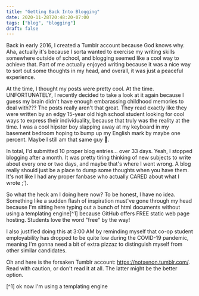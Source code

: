 ```yaml
---
title: "Getting Back Into Blogging"
date: 2020-11-28T20:48:20-07:00
tags: ["blog", "blogging"]
draft: false
---
```


Back in early 2016, I created a Tumblr account because God knows why. Aha, actually it's because I sorta wanted to exercise my writing skills somewhere outside of school, and blogging seemed like a cool way to achieve that. Part of me actually enjoyed writing because it was a nice way to sort out some thoughts in my head, and overall, it was just a peaceful experience.

At the time, I thought my posts were pretty cool. At the time. UNFORTUNATELY, I recently decided to take a look at it again because I guess my brain didn't have enough embarassing childhood memories to deal with??? The posts really aren't that great. They read exactly like they were written by an edgy 15-year old high school student looking for cool ways to express their individuality, because that truly was the reality at the time. I was a cool hipster boy slapping away at my keyboard in my basement bedroom hoping to bump up my English mark by maybe one percent. Maybe I still am that same guy 🤔.

In total, I'd submitted 10 proper blog entries... over 33 days. Yeah, I stopped blogging after a month. It was pretty tiring thinking of new subjects to write about every one or two days, and maybe that's where I went wrong. A blog really should just be a place to dump some thoughts when you have them. It's not like I had any proper fanbase who actually CARED about what I wrote ;').

So what the heck am I doing here now? To be honest, I have no idea. Something like a sudden flash of inspiration must've gone through my head because I'm sitting here typing out a bunch of html documents without using a templating engine[^1] because GitHub offers FREE static web page hosting. Students love the word "free" by the way!

I also justified doing this at 3:00 AM by reminding myself that co-op student employability has dropped to be quite low during the COVID-19 pandemic, meaning I'm gonna need a bit of extra pizzaz to distinguish myself from other similar candidates.

Oh and here is the forsaken Tumblr account: https://notxenon.tumblr.com/. Read with caution, or don't read it at all. The latter might be the better option.

[^1] ok now I'm using a templating engine